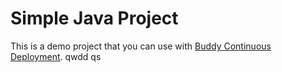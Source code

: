 # Simple Java Project
This is a demo project that you can use with [Buddy Continuous Deployment](https://buddy.works).
qwdd
qs
